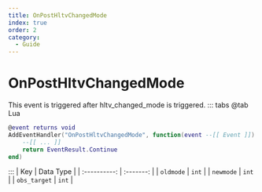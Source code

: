 ```yaml
---
title: OnPostHltvChangedMode
index: true
order: 2
category:
  - Guide
---
```


# OnPostHltvChangedMode
This event is triggered after hltv_changed_mode is triggered.
::: tabs
@tab Lua
```lua
@event returns void
AddEventHandler("OnPostHltvChangedMode", function(event --[[ Event ]])
    --[[ ... ]]
    return EventResult.Continue
end)
```

:::
|      Key     | Data Type |
| :----------: | :-------: |
|   `oldmode`  |   `int`   |
|   `newmode`  |   `int`   |
| `obs_target` |   `int`   |
